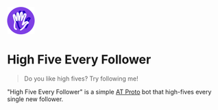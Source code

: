 <img src="./images/icon.png" alt="project-icon" width="64">

# High Five Every Follower

> Do you like high fives? Try following me!

"High Five Every Follower" is a simple [AT Proto](https://atproto.com) bot that high-fives every single new follower.